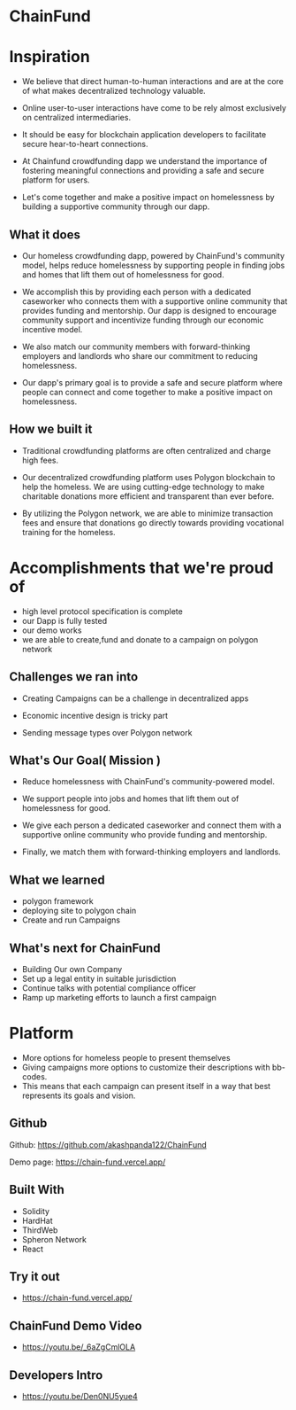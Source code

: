 # ChainFund

# Inspiration
- We believe that direct human-to-human interactions and are at the core of what makes decentralized technology valuable.

- Online user-to-user interactions have come to be rely almost exclusively on centralized intermediaries.

- It should be easy for blockchain application developers to facilitate secure hear-to-heart connections.

- At Chainfund crowdfunding dapp we understand the importance of fostering meaningful connections and providing a safe and secure platform for users.

- Let's come together and make a positive impact on homelessness by building a supportive community through our dapp.

## What it does
- Our homeless crowdfunding dapp, powered by ChainFund's community model, helps reduce homelessness by supporting people in finding jobs and homes that lift them out of homelessness for good.

- We accomplish this by providing each person with a dedicated caseworker who connects them with a supportive online community that provides funding and mentorship. Our dapp is designed to encourage community support and incentivize funding through our economic incentive model.

- We also match our community members with forward-thinking employers and landlords who share our commitment to reducing homelessness. 

- Our dapp's primary goal is to provide a safe and secure platform where people can connect and come together to make a positive impact on homelessness.



## How we built it
- Traditional crowdfunding platforms are often centralized and charge high fees.

- Our decentralized crowdfunding platform uses Polygon blockchain to help the homeless. We are using cutting-edge technology to make charitable donations more efficient and transparent than ever before.

- By utilizing the Polygon network, we are able to minimize transaction fees and ensure that donations go directly towards providing vocational training for the homeless.

# Accomplishments that we're proud of
- high level protocol specification is complete
- our Dapp is fully tested 
- our demo works
- we are able to create,fund and donate to a campaign on polygon network
 

## Challenges we ran into
- Creating Campaigns can be a challenge in decentralized apps

- Economic incentive design is tricky part 

- Sending  message types over Polygon network

## What's Our Goal( Mission )
- Reduce homelessness with ChainFund's community-powered model.

- We support people into jobs and homes that lift them out of homelessness for good. 

- We give each person a dedicated caseworker and connect them with a supportive online community who provide funding and mentorship. 

- Finally, we match them with forward-thinking employers and landlords.


## What we learned
- polygon framework
- deploying site to polygon chain
- Create and run Campaigns

## What's next for ChainFund
- Building Our own Company
- Set up a legal entity in suitable jurisdiction
- Continue talks with potential compliance officer
- Ramp up marketing efforts to launch a first campaign

# Platform
- More options for homeless people to present themselves
- Giving campaigns more options to customize their descriptions with bb-codes. 
- This means that each campaign can present itself in a way that best represents its goals and vision.

## Github
Github: https://github.com/akashpanda122/ChainFund

Demo page: https://chain-fund.vercel.app/

## Built With
- Solidity
- HardHat
- ThirdWeb
- Spheron Network 
- React


## Try it out
- https://chain-fund.vercel.app/

## ChainFund Demo Video
- https://youtu.be/_6aZgCmlOLA

## Developers Intro
- https://youtu.be/Den0NU5yue4
